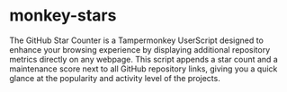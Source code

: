 # monkey-stars
The GitHub Star Counter is a Tampermonkey UserScript designed to enhance your browsing experience by displaying additional repository metrics directly on any webpage. This script appends a star count and a maintenance score next to all GitHub repository links, giving you a quick glance at the popularity and activity level of the projects.
